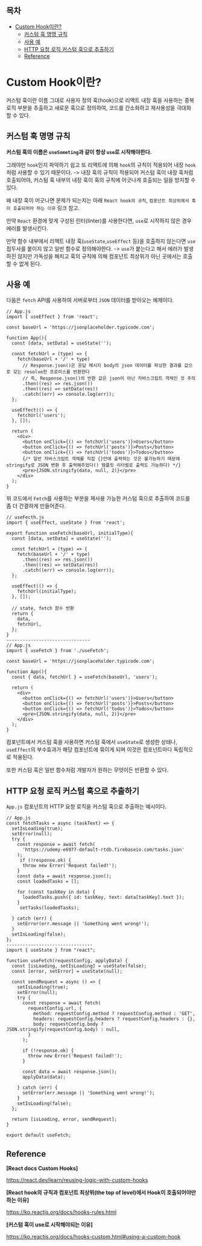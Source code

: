 <h2>목차</h2>

- [Custom Hook이란?](#custom-hook이란)
  - [커스텀 훅 명명 규칙](#커스텀-훅-명명-규칙)
  - [사용 예](#사용-예)
  - [HTTP 요청 로직 커스텀 훅으로 추출하기](#http-요청-로직-커스텀-훅으로-추출하기)
  - [Reference](#reference)
  
# Custom Hook이란?

커스텀 훅이란 이름 그대로 사용자 정의 훅(hook)으로 리액트 내장 훅을 사용하는 중복 로직 부분을 추출하고 새로운 훅으로 정의하여, 코드를 간소화하고 재사용성을 극대화 할 수 있다.

## 커스텀 훅 명명 규칙

**커스텀 훅의 이름은 `useSometing`과 같이 항상 `use`로 시작해야한다.**

그래야만 `hook`인지 파악하기 쉽고 또 리액트에 의해 `hook`의 규칙이 적용되어 내장 `hook`처럼 사용할 수 있기 때문이다. -> 내장 훅의 규칙이 적용되어 커스텀 훅이 내장 훅처럼 호출되어야, 커스텀 훅 내부의 내장 훅이 훅의 규칙에 어긋나게 호출되는 일을 방지할 수 있다.

<!-- 컴포넌트 최상위에서 훅이 호출되어야 하는 이유가 이해가 안된다 -->
왜 내장 훅이 어긋나면 문제가 되는지는 아래 `React hook의 규칙`, `컴포넌트 최상위에서 훅이 호출되어야 하는 이유` 링크 참고.

만약 `React` 환경에 맞게 구성된 린터(linter)를 사용한다면, `use`로 시작하지 않은 경우 에러를 발생시킨다.

<!-- 컴포넌트 처럼 대문자로 시작해도 에러가 발생하지 않긴 함.  -->

만약 함수 내부에서 리액트 내장 훅(`useState`,`useEffect` 등)을 호출하지 않는다면 `use` 접두사를 붙이지 않고 일반 함수로 정의해야한다. -> `use`가 붙는다고 해서 에러가 발생하진 않지만 가독성을 해치고 훅의 규칙에 의해 컴포넌트 최상위가 아닌 곳에서는 호출할 수 없게 된다.

## 사용 예

다음은 `fetch` API를 사용하여 서버로부터 `JSON` 데이터를 받아오는 예제이다.

```
// App.js
import { useEffect } from 'react';

const baseUrl = 'https://jsonplaceholder.typicode.com';

function App(){
  const [data, setData] = useState('');

  const fetchUrl = (type) => {
    fetch(baseUrl + '/' + type)
      // Response.json()은 응답 메시지 body의 json 데이터를 파싱한 결과를 값으로 갖는 resolve한 프로미스를 반환한다
      // 즉, Response.json()의 반환 값은 json이 아닌 자바스크립트 객체인 것 주의
      .then((res) => res.json())
      .then((res) => setData(res))
      .catch((err) => console.log(err));
  };

  useEffect(() => {
    fetchUrl('users');
  }, []);

  return (
    <div>
      <button onClick={() => fetchUrl('users')}>Users</button>
      <button onClick={() => fetchUrl('posts')}>Posts</button>
      <button onClick={() => fetchUrl('todos')}>Todos</button>
      {/* 일반 자바스크립트 객체를 직접 {}안에 출력하는 것은 불가능하기 때문에 stringify로 JSON 변환 후 출력해주었다() 템플릿 리터럴로 출력도 가능하다) */}
      <pre>{JSON.stringify(data, null, 2)}</pre>
    </div>
  );
}
```

위 코드에서 `Fetch`를 사용하는 부분을 재사용 가능한 커스텀 훅으로 추출하여 코드를 좀 더 간결하게 만들어준다.

```
// useFecth.js
import { useEffect, useState } from 'react';

export function useFetch(baseUrl, initialType){
  const [data, setData] = useState('');

  const fetchUrl = (type) => {
    fetch(baseUrl + '/' + type)
      .then((res) => res.json())
      .then((res) => setData(res))
      .catch((err) => console.log(err));
  };

  useEffect(() => {
    fetchUrl(initialType);
  }, []);

  // state, fetch 함수 반환
  return {
    data,
    fetchUrl,
  };
}
-------------------------------
// App.js
import { useFetch } from './useFetch';

const baseUrl = 'https://jsonplaceholder.typicode.com';

function App(){
  const { data, fetchUrl } = useFetch(baseUrl, 'users');

  return (
    <div>
      <button onClick={() => fetchUrl('users')}>Users</button>
      <button onClick={() => fetchUrl('posts')}>Posts</button>
      <button onClick={() => fetchUrl('todos')}>Todos</button>
      <pre>{JSON.stringify(data, null, 2)}</pre>
    </div>
  );
}
```

컴포넌트에서 커스텀 훅을 사용하면 커스텀 훅에서 `useState`로 생성한 상태나, `useEffect`의 부수효과가 해당 컴포넌트에 묶이게 되며 이것은 컴포넌트마다 독립적으로 적용된다.

또한 커스텀 훅은 일반 함수처럼 개발자가 원하는 무엇이든 반환할 수 있다. 

## HTTP 요청 로직 커스텀 훅으로 추출하기


`App.js` 컴포넌트의 HTTP 요청 로직을 커스텀 훅으로 추출하는 예시이다.
<!-- 미완성 -->
```
// App.js
const fetchTasks = async (taskText) => {
  setIsLoading(true);
  setError(null);
  try {
    const response = await fetch(
      'https://udemy-e6977-default-rtdb.firebaseio.com/tasks.json'
    );
     if (!response.ok) {
      throw new Error('Request failed!');
    }
    const data = await response.json();
    const loadedTasks = [];
    
    for (const taskKey in data) {
      loadedTasks.push({ id: taskKey, text: data[taskKey].text });
    }
     setTasks(loadedTasks);
  
  } catch (err) {
    setError(err.message || 'Something went wrong!');
  }
  setIsLoading(false);
};
--------------------------------
import { useState } from "react";

function useFetch(requestConfig, applyData) {
  const [isLoading, setIsLoading] = useState(false);
  const [error, setError] = useState(null);

  const sendRequest = async () => {
    setIsLoading(true);
    setError(null);
    try {
      const response = await fetch(
        requestConfig.url, {
          method: requestConfig.method ? requestConfig.method : 'GET',
          headers: requestConfig.headers ? requestConfig.headers : {},
          body: requestConfig.body ? JSON.stringify(requestConfig.body) : null,
        }
      );

      if (!response.ok) {
        throw new Error('Request failed!');
      }

      const data = await response.json();
      applyData(data);

    } catch (err) {
      setError(err.message || 'Something went wrong!');
    }
    setIsLoading(false);
  };

  return [isLoading, error, sendRequest];
}

export default useFetch;
```

## Reference

**[React docs Custom Hooks]**

https://react.dev/learn/reusing-logic-with-custom-hooks


**[React hook의 규칙과 컴포넌트 최상위(the top of level)에서 Hook이 호출되어야만 하는 이유]**

https://ko.reactjs.org/docs/hooks-rules.html

**[커스텀 훅이 use로 시작해야되는 이유]**

https://ko.reactjs.org/docs/hooks-custom.html#using-a-custom-hook